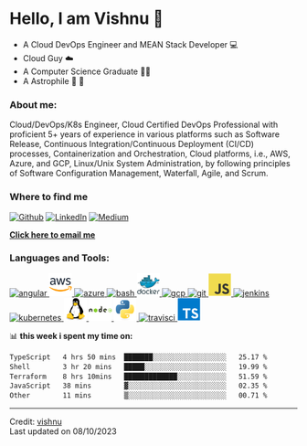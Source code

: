 # Hello, I am Vishnu :wave: 

- A Cloud DevOps Engineer and MEAN Stack Developer :computer: 
- Cloud Guy :cloud:
- A Computer Science Graduate 👨‍🎓
- A Astrophile :rocket: :milky_way:
<div align="center" width="50">

</div>
<h3 align="left"> About me:</h3>
Cloud/DevOps/K8s Engineer, Cloud Certified DevOps Professional with proficient 5+ years of experience in various platforms such as Software Release, Continuous Integration/Continuous Deployment (CI/CD) processes, Containerization and Orchestration, Cloud platforms, i.e., AWS, Azure, and GCP, Linux/Unix System Administration, by following principles of Software Configuration Management, Waterfall, Agile, and Scrum.


<h3>Where to find me</h3>
<p><a href="https://github.com/vishnue049" target="_blank"><img alt="Github" src="https://img.shields.io/badge/GitHub-%2312100E.svg?&style=for-the-badge&logo=Github&logoColor=white" /></a> <a href="https://www.linkedin.com/in/vishnu094/" target="_blank"><img alt="LinkedIn" src="https://img.shields.io/badge/linkedin-%230077B5.svg?&style=for-the-badge&logo=linkedin&logoColor=white" /></a> <a href="https://medium.com/@vishnue049" target="_blank"><img alt="Medium" src="https://img.shields.io/badge/medium-%2312100E.svg?&style=for-the-badge&logo=medium&logoColor=white" /></a>
</p>

<a href="mailto:saivishnue0409@gmail.com"><b>Click here to email me</b></a>

</p>

[ <p align="left"> <a href="https://github.com/ryo-ma/github-profile-trophy"><img src="https://github-profile-trophy.vercel.app/?username=saivishnuedala&" alt="saivishnuedala" /></a> </p>]:#

<!-- Language and Tools -->
<h3 align="left">Languages and Tools:</h3>
<p align="left"> <a href="https://angular.io" target="_blank" rel="noreferrer"> <img src="https://angular.io/assets/images/logos/angular/angular.svg" alt="angular" width="40" height="40"/> </a> <a href="https://aws.amazon.com" target="_blank" rel="noreferrer"> <img src="https://raw.githubusercontent.com/devicons/devicon/master/icons/amazonwebservices/amazonwebservices-original-wordmark.svg" alt="aws" width="40" height="40"/> </a> <a href="https://azure.microsoft.com/en-in/" target="_blank" rel="noreferrer"> <img src="https://www.vectorlogo.zone/logos/microsoft_azure/microsoft_azure-icon.svg" alt="azure" width="40" height="40"/> </a> <a href="https://www.gnu.org/software/bash/" target="_blank" rel="noreferrer"> <img src="https://www.vectorlogo.zone/logos/gnu_bash/gnu_bash-icon.svg" alt="bash" width="40" height="40"/> </a> <a href="https://www.docker.com/" target="_blank" rel="noreferrer"> <img src="https://raw.githubusercontent.com/devicons/devicon/master/icons/docker/docker-original-wordmark.svg" alt="docker" width="40" height="40"/> </a> <a href="https://cloud.google.com" target="_blank" rel="noreferrer"> <img src="https://www.vectorlogo.zone/logos/google_cloud/google_cloud-icon.svg" alt="gcp" width="40" height="40"/> </a> <a href="https://git-scm.com/" target="_blank" rel="noreferrer"> <img src="https://www.vectorlogo.zone/logos/git-scm/git-scm-icon.svg" alt="git" width="40" height="40"/> </a> <a href="https://developer.mozilla.org/en-US/docs/Web/JavaScript" target="_blank" rel="noreferrer"> <img src="https://raw.githubusercontent.com/devicons/devicon/master/icons/javascript/javascript-original.svg" alt="javascript" width="40" height="40"/> </a> <a href="https://www.jenkins.io" target="_blank" rel="noreferrer"> <img src="https://www.vectorlogo.zone/logos/jenkins/jenkins-icon.svg" alt="jenkins" width="40" height="40"/> </a> <a href="https://kubernetes.io" target="_blank" rel="noreferrer"> <img src="https://www.vectorlogo.zone/logos/kubernetes/kubernetes-icon.svg" alt="kubernetes" width="40" height="40"/> </a> <a href="https://www.linux.org/" target="_blank" rel="noreferrer"> <img src="https://raw.githubusercontent.com/devicons/devicon/master/icons/linux/linux-original.svg" alt="linux" width="40" height="40"/> </a> <a href="https://nodejs.org" target="_blank" rel="noreferrer"> <img src="https://raw.githubusercontent.com/devicons/devicon/master/icons/nodejs/nodejs-original-wordmark.svg" alt="nodejs" width="40" height="40"/> </a> <a href="https://www.python.org" target="_blank" rel="noreferrer"> <img src="https://raw.githubusercontent.com/devicons/devicon/master/icons/python/python-original.svg" alt="python" width="40" height="40"/> </a> <a href="https://travis-ci.org" target="_blank" rel="noreferrer"> <img src="https://www.vectorlogo.zone/logos/travis-ci/travis-ci-icon.svg" alt="travisci" width="40" height="40"/> </a> <a href="https://www.typescriptlang.org/" target="_blank" rel="noreferrer"> <img src="https://raw.githubusercontent.com/devicons/devicon/master/icons/typescript/typescript-original.svg" alt="typescript" width="40" height="40"/> </a> </p>


📊 **this week i spent my time on:**
<!--START_SECTION:waka-->

```txt
TypeScript   4 hrs 50 mins  ███████░░░░░░░░░░░░░░░░░░   25.17 %
Shell        3 hr 20 mins   █████░░░░░░░░░░░░░░░░░░░░   19.99 %
Terraform    8 hrs 10mins   █████████████░░░░░░░░░░░░   51.59 %
JavaScript   38 mins        ▓░░░░░░░░░░░░░░░░░░░░░░░░   02.35 %
Other        11 mins        ▒░░░░░░░░░░░░░░░░░░░░░░░░   00.71 %
```

<!--END_SECTION:waka-->


------

Credit: [vishnu](https://github.com/vishnue049)<br/>
Last updated on 08/10/2023
